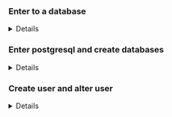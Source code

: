 ### Enter to a database   
<details>   
 
 **enter from command line**
 > su postgres;  
  psql *database_name* **username**
  
  **Connect to another database from postgres**
  >\\c *another_database*  
  
  
</details>

### Enter postgresql and create databases  
<details>   
 
 **Create database**  
 >su postgres  
 >psql *database_name* username  (can use postgres as *database_name*)  
</details>


### Create user and alter user   
<details>   
 
 **Create username with superuser**
 > \# create user *user_name* *superuser*;  
  
  **Create password for user**
  >\# \\password *user_name*  
  
  **Check all users**  
  >\\du 
  
  
</details>

